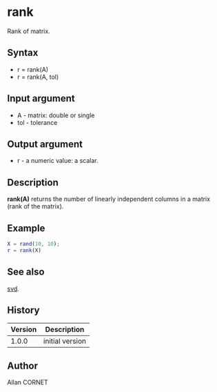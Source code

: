 # rank

Rank of matrix.

## Syntax

- r = rank(A)
- r = rank(A, tol)

## Input argument

- A - matrix: double or single
- tol - tolerance

## Output argument

- r - a numeric value: a scalar.

## Description

  <p><b>rank(A)</b> returns the number of linearly independent columns in a matrix (rank of the matrix).</p>

## Example

```matlab
X = rand(10, 10);
r = rank(X)
```

## See also

[svd](svd.md).

## History

| Version | Description     |
| ------- | --------------- |
| 1.0.0   | initial version |

## Author

Allan CORNET

